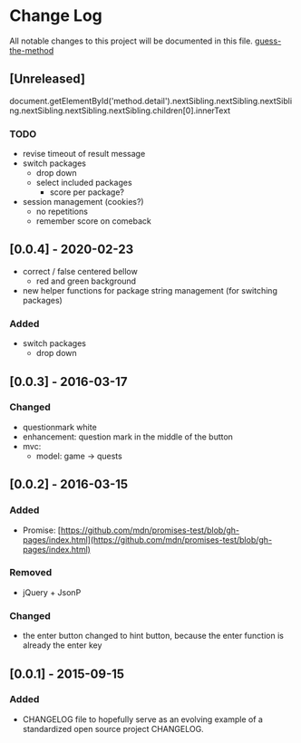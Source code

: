 # Change Log
All notable changes to this project will be documented in this file.
[guess-the-method](https://github.com/cipo7741/guess-the-method)

## [Unreleased]

document.getElementById('method.detail').nextSibling.nextSibling.nextSibling.nextSibling.nextSibling.nextSibling.children[0].innerText

### TODO

- revise timeout of result message
- switch packages
    - drop down
    - select included packages
        - score per package?
- session management (cookies?)
    - no repetitions
    - remember score on comeback

## [0.0.4] - 2020-02-23

- correct / false centered bellow
    - red and green background  
- new helper functions for package string management (for switching packages)

### Added

- switch packages
    - drop down

## [0.0.3] - 2016-03-17

### Changed

- questionmark white
- enhancement: question mark in the middle of the button
- mvc:
  - model: game -> quests


## [0.0.2] - 2016-03-15

### Added

- Promise: [https://github.com/mdn/promises-test/blob/gh-pages/index.html](https://github.com/mdn/promises-test/blob/gh-pages/index.html)

### Removed

- jQuery + JsonP

### Changed

- the enter button changed to hint button, because the enter function is already the enter key

## [0.0.1] - 2015-09-15

### Added

- CHANGELOG file to hopefully serve as an evolving example of a standardized open source project CHANGELOG.

